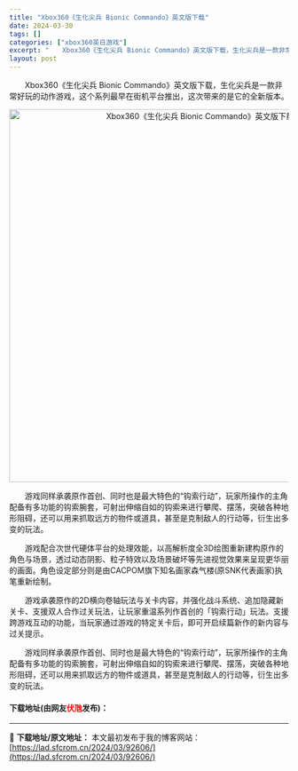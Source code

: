 ```yaml
---
title: "Xbox360《生化尖兵 Bionic Commando》英文版下载"
date: 2024-03-30
tags: []
categories: ["xbox360英日游戏"]
excerpt: "　　Xbox360《生化尖兵 Bionic Commando》英文版下载，生化尖兵是一款非常好玩的动作游戏，这个系列最早在街机平台推出，这次带来的是它的全新版本。 　　游戏同样承袭原作首创、同时也是最大特色的&ldquo;钩索行动&rdquo;，玩家所操作的主角配备有多功能的钩索腕套，可射出伸缩自如&hellip;"
layout: post
---
```


 <p>　　Xbox360《生化尖兵 Bionic Commando》英文版下载，生化尖兵是一款非常好玩的动作游戏，这个系列最早在街机平台推出，这次带来的是它的全新版本。</p> <p align="center"><img align="" border="0" src="https://lad.sfcrom.cn/wp-content/uploads/2024/03/20240330_6607d98d3da88.webp" width="672" alt="Xbox360《生化尖兵 Bionic Commando》英文版下载" /></p> <p>　　游戏同样承袭原作首创、同时也是最大特色的&ldquo;钩索行动&rdquo;，玩家所操作的主角配备有多功能的钩索腕套，可射出伸缩自如的钩索来进行攀爬、摆荡，突破各种地形阻碍，还可以用来抓取远方的物件或道具，甚至是克制敌人的行动等，衍生出多变的玩法。</p> <p>　　游戏配合次世代硬体平台的处理效能，以高解析度全3D绘图重新建构原作的角色与场景，透过动态阴影、粒子特效以及场景破坏等先进视觉效果来呈现更华丽的画面。角色设定部分则是由CACPOM旗下知名画家森气楼(原SNK代表画家)执笔重新绘制。</p> <p>　　游戏承袭原作的2D横向卷轴玩法与关卡内容，并强化战斗系统、追加隐藏新关卡、支援双人合作过关玩法，让玩家重温系列作首创的「钩索行动」玩法。支援跨游戏互动的功能，当玩家通过游戏的特定关卡后，即可开启续篇新作的新内容与过关提示。</p> <p>　　游戏同样承袭原作首创、同时也是最大特色的&ldquo;钩索行动&rdquo;，玩家所操作的主角配备有多功能的钩索腕套，可射出伸缩自如的钩索来进行攀爬、摆荡，突破各种地形阻碍，还可以用来抓取远方的物件或道具，甚至是克制敌人的行动等，衍生出多变的玩法。</p> <p><h4>下载地址(由网友<font color="red">伏虺</font>发布)：</h4></p> 

---
📖 **下载地址/原文地址：** 本文最初发布于我的博客网站：[https://lad.sfcrom.cn/2024/03/92606/](https://lad.sfcrom.cn/2024/03/92606/)
